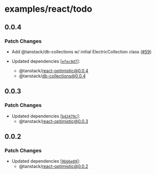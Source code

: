 # examples/react/todo

## 0.0.4

### Patch Changes

- Add @tanstack/db-collections w/ initial ElectricCollection class ([#59](https://github.com/TanStack/optimistic/pull/59))

- Updated dependencies [[`efec9d7`](https://github.com/TanStack/optimistic/commit/efec9d7eba4f348467192fb15996acaf89f8e880)]:
  - @tanstack/react-optimistic@0.0.4
  - @tanstack/db-collections@0.0.4

## 0.0.3

### Patch Changes

- Updated dependencies [[`b42479c`](https://github.com/TanStack/optimistic/commit/b42479cf95f9a820b36e01684b13a9179973f3d8)]:
  - @tanstack/react-optimistic@0.0.3

## 0.0.2

### Patch Changes

- Updated dependencies [[`9bb6e89`](https://github.com/TanStack/optimistic/commit/9bb6e8909cebdcd7c03091bfc12dd37f5ab2e1ea)]:
  - @tanstack/react-optimistic@0.0.2

